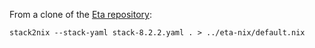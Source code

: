 From a clone of the [Eta repository](https://github.com/typelead/eta):

    stack2nix --stack-yaml stack-8.2.2.yaml . > ../eta-nix/default.nix
